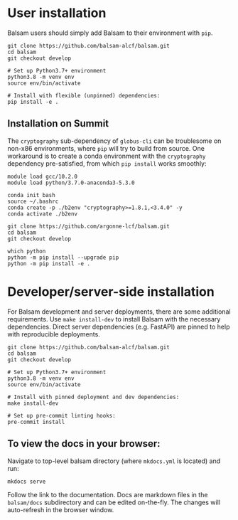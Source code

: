 # User installation

Balsam users should simply add Balsam to their environment with `pip`. 
```
git clone https://github.com/balsam-alcf/balsam.git
cd balsam
git checkout develop

# Set up Python3.7+ environment
python3.8 -m venv env
source env/bin/activate

# Install with flexible (unpinned) dependencies:
pip install -e .
```

## Installation on Summit

The `cryptography` sub-dependency of `globus-cli` can be troublesome on non-x86 environments, where 
`pip` will try to build from source.  One workaround is to create a conda environment with the 
`cryptography` dependency pre-satisfied, from which `pip install` works smoothly:

```
module load gcc/10.2.0
module load python/3.7.0-anaconda3-5.3.0

conda init bash
source ~/.bashrc
conda create -p ./b2env "cryptography>=1.8.1,<3.4.0" -y
conda activate ./b2env

git clone https://github.com/argonne-lcf/balsam.git
cd balsam
git checkout develop

which python
python -m pip install --upgrade pip
python -m pip install -e .
```

# Developer/server-side installation

For Balsam development and server deployments, there are some additional
requirements.  Use `make install-dev` to install Balsam with the necessary dependencies.  Direct server dependencies (e.g. FastAPI) are pinned to help with reproducible deployments.

```
git clone https://github.com/balsam-alcf/balsam.git
cd balsam
git checkout develop

# Set up Python3.7+ environment
python3.8 -m venv env
source env/bin/activate

# Install with pinned deployment and dev dependencies:
make install-dev

# Set up pre-commit linting hooks:
pre-commit install
```

## To view the docs in your browser:

Navigate to top-level balsam directory (where `mkdocs.yml` is located) and run:
```
mkdocs serve
```

Follow the link to the documentation. Docs are markdown files in the `balsam/docs` subdirectory and can be edited 
on-the-fly.  The changes will auto-refresh in the browser window.

